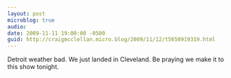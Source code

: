 ```yaml
---
layout: post
microblog: true
audio: 
date: 2009-11-11 19:00:00 -0500
guid: http://craigmcclellan.micro.blog/2009/11/12/t5650919319.html
---
```

Detroit weather bad. We just landed in Cleveland. Be praying we make it to this show tonight.
